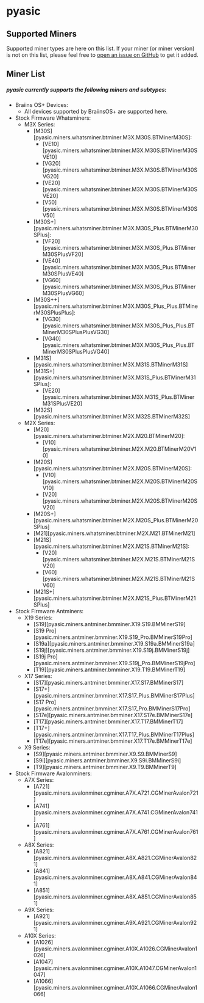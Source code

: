 # pyasic
## Supported Miners

Supported miner types are here on this list.  If your miner (or miner version) is not on this list, please feel free to [open an issue on GitHub](https://github.com/UpstreamData/pyasic/issues) to get it added.

## Miner List

##### pyasic currently supports the following miners and subtypes:
* Braiins OS+ Devices:
    * All devices supported by BraiinsOS+ are supported here.
* Stock Firmware Whatsminers:
    * M3X Series:
        * [M30S][pyasic.miners.whatsminer.btminer.M3X.M30S.BTMinerM30S]:
            * [VE10][pyasic.miners.whatsminer.btminer.M3X.M30S.BTMinerM30SVE10]
            * [VG20][pyasic.miners.whatsminer.btminer.M3X.M30S.BTMinerM30SVG20]
            * [VE20][pyasic.miners.whatsminer.btminer.M3X.M30S.BTMinerM30SVE20]
            * [V50][pyasic.miners.whatsminer.btminer.M3X.M30S.BTMinerM30SV50]
        * [M30S+][pyasic.miners.whatsminer.btminer.M3X.M30S_Plus.BTMinerM30SPlus]:
            * [VF20][pyasic.miners.whatsminer.btminer.M3X.M30S_Plus.BTMinerM30SPlusVF20]
            * [VE40][pyasic.miners.whatsminer.btminer.M3X.M30S_Plus.BTMinerM30SPlusVE40]
            * [VG60][pyasic.miners.whatsminer.btminer.M3X.M30S_Plus.BTMinerM30SPlusVG60]
        * [M30S++][pyasic.miners.whatsminer.btminer.M3X.M30S_Plus_Plus.BTMinerM30SPlusPlus]:
            * [VG30][pyasic.miners.whatsminer.btminer.M3X.M30S_Plus_Plus.BTMinerM30SPlusPlusVG30]
            * [VG40][pyasic.miners.whatsminer.btminer.M3X.M30S_Plus_Plus.BTMinerM30SPlusPlusVG40]
        * [M31S][pyasic.miners.whatsminer.btminer.M3X.M31S.BTMinerM31S]
        * [M31S+][pyasic.miners.whatsminer.btminer.M3X.M31S_Plus.BTMinerM31SPlus]:
            * [VE20][pyasic.miners.whatsminer.btminer.M3X.M31S_Plus.BTMinerM31SPlusVE20]
        * [M32S][pyasic.miners.whatsminer.btminer.M3X.M32S.BTMinerM32S]
    * M2X Series:
        * [M20][pyasic.miners.whatsminer.btminer.M2X.M20.BTMinerM20]:
            * [V10][pyasic.miners.whatsminer.btminer.M2X.M20.BTMinerM20V10]
        * [M20S][pyasic.miners.whatsminer.btminer.M2X.M20S.BTMinerM20S]:
            * [V10][pyasic.miners.whatsminer.btminer.M2X.M20S.BTMinerM20SV10]
            * [V20][pyasic.miners.whatsminer.btminer.M2X.M20S.BTMinerM20SV20]
        * [M20S+][pyasic.miners.whatsminer.btminer.M2X.M20S_Plus.BTMinerM20SPlus]
        * [M21][pyasic.miners.whatsminer.btminer.M2X.M21.BTMinerM21]
        * [M21S][pyasic.miners.whatsminer.btminer.M2X.M21S.BTMinerM21S]:
            * [V20][pyasic.miners.whatsminer.btminer.M2X.M21S.BTMinerM21SV20]
            * [V60][pyasic.miners.whatsminer.btminer.M2X.M21S.BTMinerM21SV60]
        * [M21S+][pyasic.miners.whatsminer.btminer.M2X.M21S_Plus.BTMinerM21SPlus]
* Stock Firmware Antminers:
    * X19 Series:
        * [S19][pyasic.miners.antminer.bmminer.X19.S19.BMMinerS19]
        * [S19 Pro][pyasic.miners.antminer.bmminer.X19.S19_Pro.BMMinerS19Pro]
        * [S19a][pyasic.miners.antminer.bmminer.X19.S19a.BMMinerS19a]
        * [S19j][pyasic.miners.antminer.bmminer.X19.S19j.BMMinerS19j]
        * [S19j Pro][pyasic.miners.antminer.bmminer.X19.S19j_Pro.BMMinerS19jPro]
        * [T19][pyasic.miners.antminer.bmminer.X19.T19.BMMinerT19]
    * X17 Series:
        * [S17][pyasic.miners.antminer.bmminer.X17.S17.BMMinerS17]
        * [S17+][pyasic.miners.antminer.bmminer.X17.S17_Plus.BMMinerS17Plus]
        * [S17 Pro][pyasic.miners.antminer.bmminer.X17.S17_Pro.BMMinerS17Pro]
        * [S17e][pyasic.miners.antminer.bmminer.X17.S17e.BMMinerS17e]
        * [T17][pyasic.miners.antminer.bmminer.X17.T17.BMMinerT17]
        * [T17+][pyasic.miners.antminer.bmminer.X17.T17_Plus.BMMinerT17Plus]
        * [T17e][pyasic.miners.antminer.bmminer.X17.T17e.BMMinerT17e]
    * X9 Series:
        * [S9][pyasic.miners.antminer.bmminer.X9.S9.BMMinerS9]
        * [S9i][pyasic.miners.antminer.bmminer.X9.S9i.BMMinerS9i]
        * [T9][pyasic.miners.antminer.bmminer.X9.T9.BMMinerT9]
* Stock Firmware Avalonminers:
    * A7X Series:
        * [A721][pyasic.miners.avalonminer.cgminer.A7X.A721.CGMinerAvalon721]
        * [A741][pyasic.miners.avalonminer.cgminer.A7X.A741.CGMinerAvalon741]
        * [A761][pyasic.miners.avalonminer.cgminer.A7X.A761.CGMinerAvalon761]
    * A8X Series:
        * [A821][pyasic.miners.avalonminer.cgminer.A8X.A821.CGMinerAvalon821]
        * [A841][pyasic.miners.avalonminer.cgminer.A8X.A841.CGMinerAvalon841]
        * [A851][pyasic.miners.avalonminer.cgminer.A8X.A851.CGMinerAvalon851]
    * A9X Series:
        * [A921][pyasic.miners.avalonminer.cgminer.A9X.A921.CGMinerAvalon921]
    * A10X Series:
        * [A1026][pyasic.miners.avalonminer.cgminer.A10X.A1026.CGMinerAvalon1026]
        * [A1047][pyasic.miners.avalonminer.cgminer.A10X.A1047.CGMinerAvalon1047]
        * [A1066][pyasic.miners.avalonminer.cgminer.A10X.A1066.CGMinerAvalon1066]
